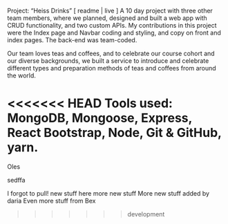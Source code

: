 Project: “Heiss Drinks” [ readme | live ]
A 10 day project with three other team members, where we planned, designed and built a web app with CRUD functionality, and two custom APIs.
My contributions in this project were the Index page and Navbar coding and styling, and copy on front and index pages. The back-end was team-coded.

Our team loves teas and coffees, and to celebrate our course cohort and our diverse backgrounds, we built a service to introduce and celebrate different types and preparation methods of teas and coffees from around the world.

<<<<<<< HEAD
Tools used: MongoDB, Mongoose, Express, React Bootstrap, Node, Git & GitHub, yarn.
=======
Oles 


sedffa

I forgot to pull!
new stuff here 
more new stuff 
More new stuff added by daria
Even more stuff from Bex
>>>>>>> development
